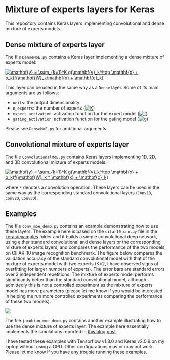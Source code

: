 # Mixture of experts layers for Keras

This repository contains Keras layers implementing convolutional and dense mixture of experts models.

## Dense mixture of experts layer

The file `DenseMoE.py` contains a Keras layer implementing a dense mixture of experts model:

<a href="https://www.codecogs.com/eqnedit.php?latex=\mathbf{y}&space;=&space;\sum_{k=1}^K&space;g(\mathbf{v}_k^\top&space;\mathbf{x}&space;&plus;&space;b_k)f(\mathbf{W}_k\mathbf{x}&space;&plus;&space;\mathbf{c}_k)" target="_blank"><img src="https://latex.codecogs.com/gif.latex?\mathbf{y}&space;=&space;\sum_{k=1}^K&space;g(\mathbf{v}_k^\top&space;\mathbf{x}&space;&plus;&space;b_k)f(\mathbf{W}_k\mathbf{x}&space;&plus;&space;\mathbf{c}_k)" title="\mathbf{y} = \sum_{k=1}^K g(\mathbf{v}_k^\top \mathbf{x} + b_k)f(\mathbf{W}_k\mathbf{x} + \mathbf{c}_k)" /></a>

This layer can be used in the same way as a `Dense` layer. Some of its main arguments are as follows:
* `units`: the output dimensionality
* `n_experts`: the number of experts (<a href="https://www.codecogs.com/eqnedit.php?latex=K" target="_blank"><img src="https://latex.codecogs.com/gif.latex?K" title="K" /></a>)
* `expert_activation`: activation function for the expert model (<a href="https://www.codecogs.com/eqnedit.php?latex=f" target="_blank"><img src="https://latex.codecogs.com/gif.latex?f" title="f" /></a>)
* `gating_activation`: activation function for the gating model (<a href="https://www.codecogs.com/eqnedit.php?latex=g" target="_blank"><img src="https://latex.codecogs.com/gif.latex?g" title="g" /></a>)

Please see `DenseMoE.py` for additional arguments. 

## Convolutional mixture of experts layer

The file `ConvolutionalMoE.py` contains Keras layers implementing 1D, 2D, and 3D convolutional mixture of experts models:

<a href="https://www.codecogs.com/eqnedit.php?latex=\mathbf{y}&space;=&space;\sum_{k=1}^K&space;g(\mathbf{v}_k^\top&space;\mathbf{x}&space;&plus;&space;b_k)f(\mathbf{W}_k&space;*&space;\mathbf{x}&space;&plus;&space;\mathbf{c}_k)" target="_blank"><img src="https://latex.codecogs.com/gif.latex?\mathbf{y}&space;=&space;\sum_{k=1}^K&space;g(\mathbf{v}_k^\top&space;\mathbf{x}&space;&plus;&space;b_k)f(\mathbf{W}_k&space;*&space;\mathbf{x}&space;&plus;&space;\mathbf{c}_k)" title="\mathbf{y} = \sum_{k=1}^K g(\mathbf{v}_k^\top \mathbf{x} + b_k)f(\mathbf{W}_k * \mathbf{x} + \mathbf{c}_k)" /></a>

where `*` denotes a convolution operation. These layers can be used in the same way as the corresponding standard convolutional layers (`Conv1D`, `Conv2D`, `Conv3D`).

## Examples

The file `conv_moe_demo.py` contains an example demonstrating how to use these layers. The example here is based on the `cifar10_cnn.py` file in the [keras/examples](https://github.com/keras-team/keras/tree/master/examples) folder and it builds a simple convolutional deep network, using either standard convolutional and dense layers or the corresponding mixture of experts layers, and compares the performance of the two models on CIFAR-10 image recognition benchmark. The figure below compares the validation accuracy of the standard convolutional model with that of the mixture of experts model with two experts (K=2, I have observed signs of overfitting for larger numbers of experts). The error bars are standard errors over 3 independent repetitions. The mixture of experts model performs significantly better than the standard convolutional model, although admittedly this is not a controlled experiment as the mixture of experts model has more parameters (please let me know if you would be interested in helping me run more controlled experiments comparing the performance of these two models).

![](https://github.com/eminorhan/mixture-of-experts/blob/master/moe_vs_cnn.png)

The file `jacobian_moe_demo.py` contains another example illustrating how to use the dense mixture of experts layer. The example here essentially implements the simulations reported in [this blog post](https://severelytheoretical.wordpress.com/2018/06/08/the-softmax-bottleneck-is-a-special-case-of-a-more-general-phenomenon/).

I have tested these examples with Tensorflow v1.8.0 and Keras v2.0.9 on my laptop without using a GPU. Other configurations may or may not work. Please let me know if you have any trouble running these examples. 
